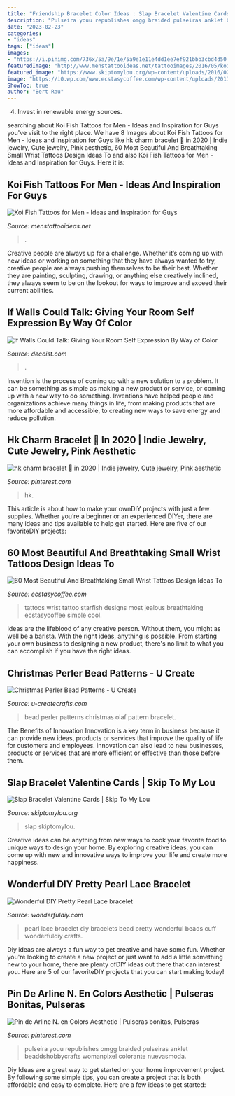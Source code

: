 ```yaml
---
title: "Friendship Bracelet Color Ideas : Slap Bracelet Valentine Cards"
description: "Pulseira youu republishes omgg braided pulseiras anklet beaddshobbycrafts womanpixel colorante nuevasmoda"
date: "2023-02-23"
categories:
- "ideas"
tags: ["ideas"]
images:
- "https://i.pinimg.com/736x/5a/9e/1e/5a9e1e11e4dd1ee7ef921bbb3cbd4d50.jpg"
featuredImage: "http://www.menstattooideas.net/tattooimages/2016/05/koi-fish-tattoos-31.jpg"
featured_image: "https://www.skiptomylou.org/wp-content/uploads/2016/02/Slap-Bracelet-Printable-Valentine-Cards-683x1024-1.jpg"
image: "https://i0.wp.com/www.ecstasycoffee.com/wp-content/uploads/2017/02/Blue-Starfish.jpg?resize=600%2C600"
ShowToc: true
author: "Bert Rau"
---
```



4. Invest in renewable energy sources. 

	

		
searching about Koi Fish Tattoos for Men - Ideas and Inspiration for Guys you've visit to the right place. We have 8 Images about Koi Fish Tattoos for Men - Ideas and Inspiration for Guys like hk charm bracelet 💖 in 2020 | Indie jewelry, Cute jewelry, Pink aesthetic, 60 Most Beautiful And Breathtaking Small Wrist Tattoos Design Ideas To and also Koi Fish Tattoos for Men - Ideas and Inspiration for Guys. Here it is:
		
    
## Koi Fish Tattoos For Men - Ideas And Inspiration For Guys

<img loading=lazy src="http://www.menstattooideas.net/tattooimages/2016/05/koi-fish-tattoos-31.jpg" onerror="this.onerror=null;this.src='https://tse3.mm.bing.net/th?id=OIP.dQEzlyqLBa9nw76yt10kTwHaLE&amp;pid=15.1';" alt="Koi Fish Tattoos for Men - Ideas and Inspiration for Guys">

_Source: menstattooideas.net_

>. 

	

Creative people are always up for a challenge. Whether it’s coming up with new ideas or working on something that they have always wanted to try, creative people are always pushing themselves to be their best. Whether they are painting, sculpting, drawing, or anything else creatively inclined, they always seem to be on the lookout for ways to improve and exceed their current abilities.

    
## If Walls Could Talk: Giving Your Room Self Expression By Way Of Color

<img loading=lazy src="https://cdn.decoist.com/wp-content/uploads/2012/04/orange-walls.jpg" onerror="this.onerror=null;this.src='https://tse3.mm.bing.net/th?id=OIP.I7-QKpEY1R0i_7Ak0L1heQHaJZ&amp;pid=15.1';" alt="If Walls Could Talk: Giving Your Room Self Expression By Way of Color">

_Source: decoist.com_

>. 

	

Invention is the process of coming up with a new solution to a problem. It can be something as simple as making a new product or service, or coming up with a new way to do something. Inventions have helped people and organizations achieve many things in life, from making products that are more affordable and accessible, to creating new ways to save energy and reduce pollution.

    
## Hk Charm Bracelet 💖 In 2020 | Indie Jewelry, Cute Jewelry, Pink Aesthetic

<img loading=lazy src="https://i.pinimg.com/736x/16/4d/ad/164dade75e78cc81fe27740efad02aff.jpg" onerror="this.onerror=null;this.src='https://tse3.mm.bing.net/th?id=OIP.8XeZIxvqGrIApNawoNezUAHaGI&amp;pid=15.1';" alt="hk charm bracelet 💖 in 2020 | Indie jewelry, Cute jewelry, Pink aesthetic">

_Source: pinterest.com_

>hk. 

	

This article is about how to make your ownDIY projects with just a few supplies. Whether you’re a beginner or an experienced DIYer, there are many ideas and tips available to help get started. Here are five of our favoriteDIY projects: 

    
## 60 Most Beautiful And Breathtaking Small Wrist Tattoos Design Ideas To

<img loading=lazy src="https://i0.wp.com/www.ecstasycoffee.com/wp-content/uploads/2017/02/Blue-Starfish.jpg?resize=600%2C600" onerror="this.onerror=null;this.src='https://tse1.mm.bing.net/th?id=OIP.dKrol0og37v07xkUSbxW1gHaHa&amp;pid=15.1';" alt="60 Most Beautiful And Breathtaking Small Wrist Tattoos Design Ideas To">

_Source: ecstasycoffee.com_

>tattoos wrist tattoo starfish designs most jealous breathtaking ecstasycoffee simple cool. 

	

Ideas are the lifeblood of any creative person. Without them, you might as well be a barista. With the right ideas, anything is possible. From starting your own business to designing a new product, there's no limit to what you can accomplish if you have the right ideas.

    
## Christmas Perler Bead Patterns - U Create

<img loading=lazy src="https://www.u-createcrafts.com/wp-content/uploads/2014/12/Olaf-Perler-Bead.gif" onerror="this.onerror=null;this.src='https://tse1.mm.bing.net/th?id=OIP.-zEMyJOHSZO4IfDkcaQCBgAAAA&amp;pid=15.1';" alt="Christmas Perler Bead Patterns - U Create">

_Source: u-createcrafts.com_

>bead perler patterns christmas olaf pattern bracelet. 

	

The Benefits of Innovation
Innovation is a key term in business because it can provide new ideas, products or services that improve the quality of life for customers and employees. innovation can also lead to new businesses, products or services that are more efficient or effective than those before them.

    
## Slap Bracelet Valentine Cards | Skip To My Lou

<img loading=lazy src="https://www.skiptomylou.org/wp-content/uploads/2016/02/Slap-Bracelet-Printable-Valentine-Cards-683x1024-1.jpg" onerror="this.onerror=null;this.src='https://tse3.mm.bing.net/th?id=OIP.qQdTQNsmQWrbQu-f8uKbxQHaLG&amp;pid=15.1';" alt="Slap Bracelet Valentine Cards | Skip To My Lou">

_Source: skiptomylou.org_

>slap skiptomylou. 

	

Creative ideas can be anything from new ways to cook your favorite food to unique ways to design your home. By exploring creative ideas, you can come up with new and innovative ways to improve your life and create more happiness.

    
## Wonderful DIY Pretty Pearl Lace Bracelet

<img loading=lazy src="https://cdn.wonderfuldiy.com/wp-content/uploads/2014/08/pearl-Lace-bracelet-F0.jpg" onerror="this.onerror=null;this.src='https://tse3.mm.bing.net/th?id=OIP.7UKi_A7pMaxvR4tjCb6IbgHaDU&amp;pid=15.1';" alt="Wonderful DIY Pretty Pearl Lace bracelet">

_Source: wonderfuldiy.com_

>pearl lace bracelet diy bracelets bead pretty wonderful beads cuff wonderfuldiy crafts. 

	

Diy ideas are always a fun way to get creative and have some fun. Whether you're looking to create a new project or just want to add a little something new to your home, there are plenty ofDIY ideas out there that can interest you. Here are 5 of our favoriteDIY projects that you can start making today!

    
## Pin De Arline N. En Colors Aesthetic | Pulseras Bonitas, Pulseras

<img loading=lazy src="https://i.pinimg.com/736x/5a/9e/1e/5a9e1e11e4dd1ee7ef921bbb3cbd4d50.jpg" onerror="this.onerror=null;this.src='https://tse1.mm.bing.net/th?id=OIP.vVLIRhfrhYsVfulVy4clfAHaNH&amp;pid=15.1';" alt="Pin de Arline N. en Colors Aesthetic | Pulseras bonitas, Pulseras">

_Source: pinterest.com_

>pulseira youu republishes omgg braided pulseiras anklet beaddshobbycrafts womanpixel colorante nuevasmoda. 

	

Diy Ideas are a great way to get started on your home improvement project. By following some simple tips, you can create a project that is both affordable and easy to complete. Here are a few ideas to get started: 

